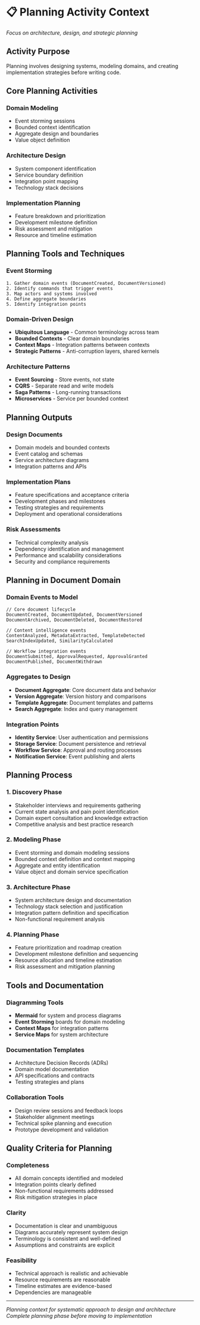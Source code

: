 # 📋 Planning Activity Context

*Focus on architecture, design, and strategic planning*

## Activity Purpose
Planning involves designing systems, modeling domains, and creating implementation strategies before writing code.

## Core Planning Activities

### Domain Modeling
- Event storming sessions
- Bounded context identification  
- Aggregate design and boundaries
- Value object definition

### Architecture Design
- System component identification
- Service boundary definition
- Integration point mapping
- Technology stack decisions

### Implementation Planning
- Feature breakdown and prioritization
- Development milestone definition
- Risk assessment and mitigation
- Resource and timeline estimation

## Planning Tools and Techniques

### Event Storming
```
1. Gather domain events (DocumentCreated, DocumentVersioned)
2. Identify commands that trigger events
3. Map actors and systems involved
4. Define aggregate boundaries
5. Identify integration points
```

### Domain-Driven Design
- **Ubiquitous Language** - Common terminology across team
- **Bounded Contexts** - Clear domain boundaries
- **Context Maps** - Integration patterns between contexts
- **Strategic Patterns** - Anti-corruption layers, shared kernels

### Architecture Patterns
- **Event Sourcing** - Store events, not state
- **CQRS** - Separate read and write models  
- **Saga Patterns** - Long-running transactions
- **Microservices** - Service per bounded context

## Planning Outputs

### Design Documents
- Domain models and bounded contexts
- Event catalog and schemas
- Service architecture diagrams
- Integration patterns and APIs

### Implementation Plans
- Feature specifications and acceptance criteria
- Development phases and milestones
- Testing strategies and requirements
- Deployment and operational considerations

### Risk Assessments
- Technical complexity analysis
- Dependency identification and management
- Performance and scalability considerations
- Security and compliance requirements

## Planning in Document Domain

### Domain Events to Model
```
// Core document lifecycle
DocumentCreated, DocumentUpdated, DocumentVersioned
DocumentArchived, DocumentDeleted, DocumentRestored

// Content intelligence events  
ContentAnalyzed, MetadataExtracted, TemplateDetected
SearchIndexUpdated, SimilarityCalculated

// Workflow integration events
DocumentSubmitted, ApprovalRequested, ApprovalGranted
DocumentPublished, DocumentWithdrawn
```

### Aggregates to Design
- **Document Aggregate**: Core document data and behavior
- **Version Aggregate**: Version history and comparisons
- **Template Aggregate**: Document templates and patterns
- **Search Aggregate**: Index and query management

### Integration Points
- **Identity Service**: User authentication and permissions
- **Storage Service**: Document persistence and retrieval
- **Workflow Service**: Approval and routing processes
- **Notification Service**: Event publishing and alerts

## Planning Process

### 1. Discovery Phase
- Stakeholder interviews and requirements gathering
- Current state analysis and pain point identification
- Domain expert consultation and knowledge extraction
- Competitive analysis and best practice research

### 2. Modeling Phase  
- Event storming and domain modeling sessions
- Bounded context definition and context mapping
- Aggregate and entity identification
- Value object and domain service specification

### 3. Architecture Phase
- System architecture design and documentation
- Technology stack selection and justification
- Integration pattern definition and specification
- Non-functional requirement analysis

### 4. Planning Phase
- Feature prioritization and roadmap creation
- Development milestone definition and sequencing
- Resource allocation and timeline estimation
- Risk assessment and mitigation planning

## Tools and Documentation

### Diagramming Tools
- **Mermaid** for system and process diagrams
- **Event Storming** boards for domain modeling
- **Context Maps** for integration patterns
- **Service Maps** for system architecture

### Documentation Templates
- Architecture Decision Records (ADRs)
- Domain model documentation
- API specifications and contracts
- Testing strategies and plans

### Collaboration Tools
- Design review sessions and feedback loops
- Stakeholder alignment meetings
- Technical spike planning and execution
- Prototype development and validation

## Quality Criteria for Planning

### Completeness
- All domain concepts identified and modeled
- Integration points clearly defined
- Non-functional requirements addressed
- Risk mitigation strategies in place

### Clarity
- Documentation is clear and unambiguous
- Diagrams accurately represent system design
- Terminology is consistent and well-defined
- Assumptions and constraints are explicit

### Feasibility
- Technical approach is realistic and achievable
- Resource requirements are reasonable
- Timeline estimates are evidence-based
- Dependencies are manageable

---
*Planning context for systematic approach to design and architecture*  
*Complete planning phase before moving to implementation*